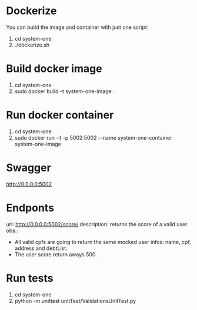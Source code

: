# Dockerize
You can build the image and container with just one script:
1. cd system-one
2. ./dockerize.sh

# Build docker image
1. cd system-one
2. sudo docker build -t system-one-image .

# Run docker container
1. cd system-one
2. sudo docker run -it -p 5002:5002 --name system-one-container system-one-image

# Swagger
http://0.0.0.0:5002

# Endponts
url: http://0.0.0.0:5002/score/<cpf>
description: returns the score of a valid user.
obs.: 
- All valid cpfs are going to return the same mocked user infos: name, cpf, address and debtList.
- The user score return aways 500.

# Run tests
1. cd system-one
2. python -m unittest unitTest/ValidationsUnitTest.py

